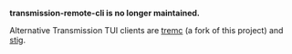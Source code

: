 **transmission-remote-cli is no longer maintained.**

Alternative Transmission TUI clients are
[tremc](https://github.com/louipc/tremc) (a fork of this project) and
[stig](https://github.com/rndusr/stig).
